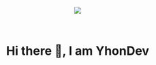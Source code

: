 <p align="center">
  <img src="https://drive.google.com/file/d/1pthLFpQeyO83qxyn94ZUr9jv9W3Xu1My/view?usp=drive_link"/>
</p>
<br>

<h1 align="center">Hi there 👋, I am YhonDev </h1>



### 

<!--
**YhonDev/YhonDev** is a ✨ _special_ ✨ repository because its `README.md` (this file) appears on your GitHub profile.

Here are some ideas to get you started:

- 🔭 I’m currently working on ...
- 🌱 I’m currently learning ...
- 👯 I’m looking to collaborate on ...
- 🤔 I’m looking for help with ...
- 💬 Ask me about ...
- 📫 How to reach me: ...
- 😄 Pronouns: ...
- ⚡ Fun fact: ...
-->
